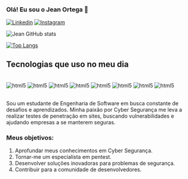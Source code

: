 
### Olá! Eu sou o Jean Ortega 👋

[![Linkedin](https://img.shields.io/badge/LinkedIn-0077B5?style=for-the-badge&logo=linkedin&logoColor=white)](https://www.linkedin.com/in/jean-ortega-2742a2240)
[![Instagram](https://img.shields.io/badge/Instagram-E4405F?style=for-the-badge&logo=instagram&logoColor=white)](https://www.instagram.com/_je.ortega?igsh=MWRicmphZjhqbGlodg==)


![Jean GitHub stats](https://github-readme-stats.vercel.app/api?username=Jean13331&show_icons=true&theme=highcontrast)

[![Top Langs](https://github-readme-stats.vercel.app/api/top-langs/?username=Jean13331)](https://github.com/anuraghazra/github-readme-stats)

## Tecnologias que uso no meu dia 

<div style ="display: inline_block"><br/>
<img/ align="center" alt="html5" src="https://img.shields.io/badge/Node.js-43853D?style=for-the-badge&logo=node.js&logoColor=white">
<img/ align="center" alt="html5" src="https://img.shields.io/badge/React-20232A?style=for-the-badge&logo=react&logoColor=61DAFB">
<img/ align="center" alt="html5" src="https://img.shields.io/badge/Flutter-02569B?style=for-the-badge&logo=flutter&logoColor=white">
<img/ align="center" alt="html5" src="https://img.shields.io/badge/MySQL-00000F?style=for-the-badge&logo=mysql&logoColor=white">
<img/ align="center" alt="html5" src="https://img.shields.io/badge/Microsoft-666666?style=for-the-badge&logo=microsoft&logoColor=white">
<img/ align="center" alt="html5" src="https://img.shields.io/badge/SAP-0FAAFF?style=for-the-badge&logo=sap&logoColor=white">
<img/ align="center" alt="html5" src="https://img.shields.io/badge/Ubuntu-E95420?style=for-the-badge&logo=ubuntu&logoColor=white">
<img/ align="center" alt="html5" src="https://img.shields.io/badge/Kali_Linux-557C94?style=for-the-badge&logo=kali-linux&logoColor=white">
</div><br/>

Sou um estudante de Engenharia de Software em busca constante de desafios e aprendizados. 
Minha paixão por Cyber Segurança me leva a realizar testes de penetração em sites, buscando vulnerabilidades e ajudando empresas a se manterem seguras. ️

### Meus objetivos:

1. Aprofundar meus conhecimentos em Cyber Segurança.
2. Tornar-me um especialista em pentest.
3. Desenvolver soluções inovadoras para problemas de segurança.
4. Contribuir para a comunidade de desenvolvedores.


